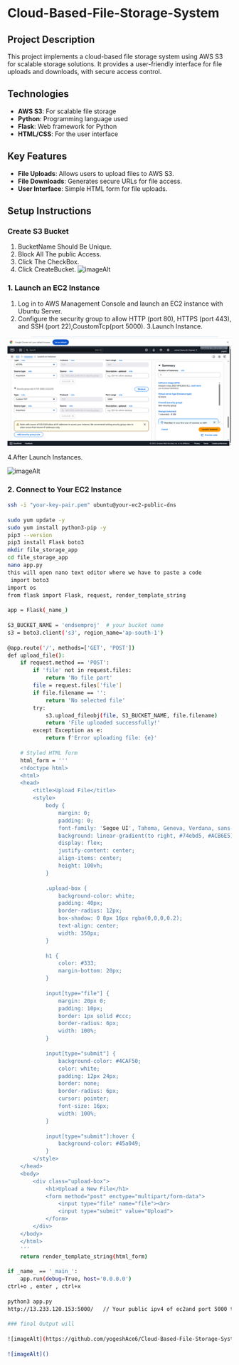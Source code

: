 # Cloud-Based-File-Storage-System

## Project Description

This project implements a cloud-based file storage system using AWS S3 for scalable storage solutions. It provides a user-friendly interface for file uploads and downloads, with secure access control.

## Technologies

- **AWS S3**: For scalable file storage
- **Python**: Programming language used
- **Flask**: Web framework for Python
- **HTML/CSS**: For the user interface

## Key Features

- **File Uploads**: Allows users to upload files to AWS S3.
- **File Downloads**: Generates secure URLs for file access.
- **User Interface**: Simple HTML form for file uploads.

## Setup Instructions

### Create S3 Bucket
1. BucketName Should Be Unique.
2. Block All The public Access.
3. Click The CheckBox.
4. Click CreateBucket.
![imageAlt](https://github.com/yogeshAce6/Cloud-Based-File-Storage-System/blob/03103f9236b49febbdfbe56728c3f1b0c3e05016/cloud/Homepage%20_%20S3%20_%20us-east-1%20and%2010%20more%20pages%20-%20Personal%20-%20Microsoft%E2%80%8B%20Edge%2003-10-2025%2014_11_10.png)

### 1. Launch an EC2 Instance

1. Log in to AWS Management Console and launch an EC2 instance with Ubuntu Server.
2. Configure the security group to allow HTTP (port 80), HTTPS (port 443), and SSH (port 22),CoustomTcp(port 5000).
3.Launch Instance.

![imageAlt](https://github.com/yogeshAce6/Cloud-Based-File-Storage-System/blob/d57f196708764ff0212b5d35318cb77f57ae3d9c/cloud/Launch%20an%20instance%20_%20EC2%20_%20us-east-1%20-%20Google%20Chrome%2003-10-2025%2014_34_02.png)

4.After Launch Instances.

![imageAlt](https://github.com/yogeshAce6/Cloud-Based-File-Storage-System/blob/29c56b071eb36a519a512e86c7c35df44411fd8c/cloud/codecloudbasedfilestorage%20-%20S3%20bucket%20_%20S3%20_%20us-east-1%20and%206%20more%20pages%20-%20Personal%20-%20Microsoft%E2%80%8B%20Edge%2001-10-2025%2018_54_49.png)

### 2. Connect to Your EC2 Instance

```bash
ssh -i "your-key-pair.pem" ubuntu@your-ec2-public-dns

sudo yum update -y 
sudo yum install python3-pip -y 
pip3 --version 
pip3 install Flask boto3 
mkdir file_storage_app 
cd file_storage_app 
nano app.py 
this will open nano text editor where we have to paste a code
 import boto3
import os
from flask import Flask, request, render_template_string

app = Flask(_name_)

S3_BUCKET_NAME = 'endsemproj'  # your bucket name
s3 = boto3.client('s3', region_name='ap-south-1')

@app.route('/', methods=['GET', 'POST'])
def upload_file():
    if request.method == 'POST':
        if 'file' not in request.files:
            return 'No file part'
        file = request.files['file']
        if file.filename == '':
            return 'No selected file'
        try:
            s3.upload_fileobj(file, S3_BUCKET_NAME, file.filename)
            return 'File uploaded successfully!'
        except Exception as e:
            return f'Error uploading file: {e}'
    
    # Styled HTML form
    html_form = '''
    <!doctype html>
    <html>
    <head>
        <title>Upload File</title>
        <style>
            body {
                margin: 0;
                padding: 0;
                font-family: 'Segoe UI', Tahoma, Geneva, Verdana, sans-serif;
                background: linear-gradient(to right, #74ebd5, #ACB6E5);
                display: flex;
                justify-content: center;
                align-items: center;
                height: 100vh;
            }

            .upload-box {
                background-color: white;
                padding: 40px;
                border-radius: 12px;
                box-shadow: 0 8px 16px rgba(0,0,0,0.2);
                text-align: center;
                width: 350px;
            }

            h1 {
                color: #333;
                margin-bottom: 20px;
            }

            input[type="file"] {
                margin: 20px 0;
                padding: 10px;
                border: 1px solid #ccc;
                border-radius: 6px;
                width: 100%;
            }

            input[type="submit"] {
                background-color: #4CAF50;
                color: white;
                padding: 12px 24px;
                border: none;
                border-radius: 6px;
                cursor: pointer;
                font-size: 16px;
                width: 100%;
            }

            input[type="submit"]:hover {
                background-color: #45a049;
            }
        </style>
    </head>
    <body>
        <div class="upload-box">
            <h1>Upload a New File</h1>
            <form method="post" enctype="multipart/form-data">
                <input type="file" name="file"><br>
                <input type="submit" value="Upload">
            </form>
        </div>
    </body>
    </html>
    '''
    return render_template_string(html_form)

if _name_ == '_main_':
    app.run(debug=True, host='0.0.0.0')
ctrl+o , enter , ctrl+x 
 
python3 app.py 
http://13.233.120.153:5000/   // Your public ipv4 of ec2and port 5000 to open website

### final Output will

![imageAlt](https://github.com/yogeshAce6/Cloud-Based-File-Storage-System/blob/13bb045eec494cbd57b9c7e6c1fad535596c2f97/cloud/codecloudbasedfilestorage%20-%20S3%20bucket%20_%20S3%20_%20us-east-1%20and%206%20more%20pages%20-%20Personal%20-%20Microsoft%E2%80%8B%20Edge%2001-10-2025%2018_55_19.png)

![imageAlt]()
